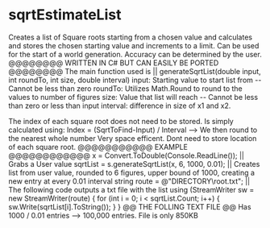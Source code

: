 # sqrtEstimateList
Creates a list of Square roots starting from a chosen value and calculates and stores the chosen starting value and increments to a limit.
Can be used for the start of a world generation. Accuracy can be determined by the user.
@@@@@@@@ WRITTEN IN C# BUT CAN EASILY BE PORTED @@@@@@@@
The main function used is || generateSqrtList(double input, int roundTo, int size, double interval)
input: Starting value to start list from -- Cannot be less than zero
roundTo: Utilizes Math.Round to round to the values to number of figures
size: Value that list will reach -- Cannot be less than zero or less than input
interval: difference in size of x1 and x2.

The index of each square root does not need to be stored. Is simply calculated using: Index = (SqrtToFind-Input) / Interval --> We then round to the nearest whole number
Very space efficent. Dont need to store location of each square root. 
@@@@@@@@@@@ EXAMPLE @@@@@@@@@@@@
 x = Convert.ToDouble(Console.ReadLine());        || Grabs a User value 
 sqrtList = s.generateSqrtList(x, 6, 1000, 0.01); || Creates list from user value, rounded to 6 figures, upper bound of 1000, creating a new entry at every 0.01 interval 
 string route = @"DIRECTORY\root.txt";            || The following code outputs a txt file with the list
 using (StreamWriter sw = new StreamWriter(route)
 {
    for (int i = 0; i < sqrtList.Count; i++)
    {
        sw.Write(sqrtList[i].ToString());
    }
 }
 @@ THE FOLLING TEXT FILE @@
 Has 1000 / 0.01 entries --> 100,000 entries.
 File is only 850KB 
